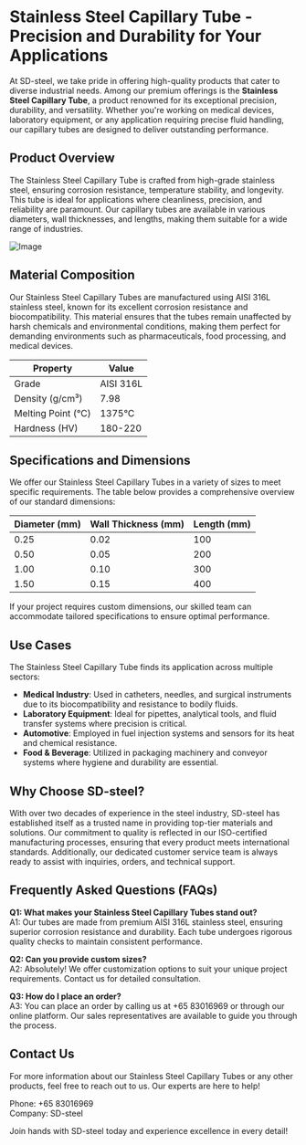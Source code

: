 # Stainless Steel Capillary Tube - Precision and Durability for Your Applications

At SD-steel, we take pride in offering high-quality products that cater to diverse industrial needs. Among our premium offerings is the **Stainless Steel Capillary Tube**, a product renowned for its exceptional precision, durability, and versatility. Whether you're working on medical devices, laboratory equipment, or any application requiring precise fluid handling, our capillary tubes are designed to deliver outstanding performance.

## Product Overview

The Stainless Steel Capillary Tube is crafted from high-grade stainless steel, ensuring corrosion resistance, temperature stability, and longevity. This tube is ideal for applications where cleanliness, precision, and reliability are paramount. Our capillary tubes are available in various diameters, wall thicknesses, and lengths, making them suitable for a wide range of industries.

![Image](https://github.com/user-attachments/assets/2567258e-e124-4816-932d-1809bd27ef0b)

## Material Composition

Our Stainless Steel Capillary Tubes are manufactured using AISI 316L stainless steel, known for its excellent corrosion resistance and biocompatibility. This material ensures that the tubes remain unaffected by harsh chemicals and environmental conditions, making them perfect for demanding environments such as pharmaceuticals, food processing, and medical devices.

| Property              | Value                     |
|-----------------------|---------------------------|
| Grade                 | AISI 316L                 |
| Density (g/cm³)       | 7.98                      |
| Melting Point (°C)    | 1375°C                    |
| Hardness (HV)         | 180-220                   |

## Specifications and Dimensions

We offer our Stainless Steel Capillary Tubes in a variety of sizes to meet specific requirements. The table below provides a comprehensive overview of our standard dimensions:

| Diameter (mm) | Wall Thickness (mm) | Length (mm) |
|---------------|---------------------|-------------|
| 0.25          | 0.02                | 100         |
| 0.50          | 0.05                | 200         |
| 1.00          | 0.10                | 300         |
| 1.50          | 0.15                | 400         |

If your project requires custom dimensions, our skilled team can accommodate tailored specifications to ensure optimal performance.

## Use Cases

The Stainless Steel Capillary Tube finds its application across multiple sectors:

- **Medical Industry**: Used in catheters, needles, and surgical instruments due to its biocompatibility and resistance to bodily fluids.
- **Laboratory Equipment**: Ideal for pipettes, analytical tools, and fluid transfer systems where precision is critical.
- **Automotive**: Employed in fuel injection systems and sensors for its heat and chemical resistance.
- **Food & Beverage**: Utilized in packaging machinery and conveyor systems where hygiene and durability are essential.

## Why Choose SD-steel?

With over two decades of experience in the steel industry, SD-steel has established itself as a trusted name in providing top-tier materials and solutions. Our commitment to quality is reflected in our ISO-certified manufacturing processes, ensuring that every product meets international standards. Additionally, our dedicated customer service team is always ready to assist with inquiries, orders, and technical support.

## Frequently Asked Questions (FAQs)

**Q1: What makes your Stainless Steel Capillary Tubes stand out?**  
A1: Our tubes are made from premium AISI 316L stainless steel, ensuring superior corrosion resistance and durability. Each tube undergoes rigorous quality checks to maintain consistent performance.

**Q2: Can you provide custom sizes?**  
A2: Absolutely! We offer customization options to suit your unique project requirements. Contact us for detailed consultation.

**Q3: How do I place an order?**  
A3: You can place an order by calling us at +65 83016969 or through our online platform. Our sales representatives are available to guide you through the process.

## Contact Us

For more information about our Stainless Steel Capillary Tubes or any other products, feel free to reach out to us. Our experts are here to help!

Phone: +65 83016969  
Company: SD-steel  

Join hands with SD-steel today and experience excellence in every detail!